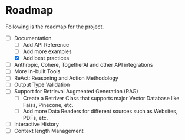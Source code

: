 # Roadmap

Following is the roadmap for the project.

- [ ] Documentation
    - [ ] Add API Reference
    - [ ] Add more examples
    - [X] Add best practices
- [ ] Anthropic, Cohere, TogetherAI and other API integrations
- [ ] More In-built Tools
- [ ] ReAct: Reasoning and Action Methodology
- [ ] Output Type Validation
- [ ] Support for Retrieval Augmented Generation (RAG)
    - [ ] Create a Retriver Class that supports major Vector Database like Faiss, Pinecone, etc.
    - [ ] Add more Data Readers for different sources such as Websites, PDFs, etc.
- [ ] Interactive History
- [ ] Context length Management
